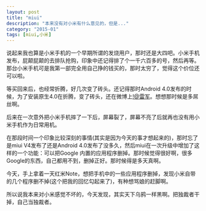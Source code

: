 ```yaml
---
layout: post
title: "miui"
description: "本来没有对小米有什么意见的，但是..."
category: "2015-01"
tags: [miui,小米]
---
```


说起来我也算是小米手机的一个早期所谓的发烧用户，那时还是大四吧。小米手机发布，屁颠屁颠的去排队抢购，印象中还记得排了个一千六百多的号，然后再等。那台小米手机可是我第一部完全用自己挣的钱买的，那时太穷了，觉得这个价位还可以啦。

等买回来后，也经常折腾，好几次变了砖头。还记得那时Android 4.0发布的时候，为了安装原生4.0在折腾，变了砖头，还在微博上[!@雷军](http://www.weibo.com/u/1749127163)。想想那时候是多屌丝啊。

后来在一次意外把小米手机摔了一下后，屏幕裂了，屏幕不亮了后就再也没有用小米手机作为日常用机。

在那段时间一个印象比较深刻的事情(其实是因为今天的事才想起来的)，那时忘了是miui V4发布了还是Android 4.0发布了没多久，然后miui在一次升级中增加了这样的一个功能：可以把Google 内置的应用程序删掉。那时候觉得很好啊，很多Google的东西，自己都用不到，删掉正好。那时候得是多天真啊。

今天，手上拿着一天红米Note，想把手机中的一些应用程序删掉，发现小米自带的几个程序删不掉(这个把我的回忆勾起来了)，有种想骂娘的赶脚啊。

所以说我本来对小米感觉不坏的，今天发现，其实天下乌鸦一样黑啊。把独裁者干掉，自己当独裁者。